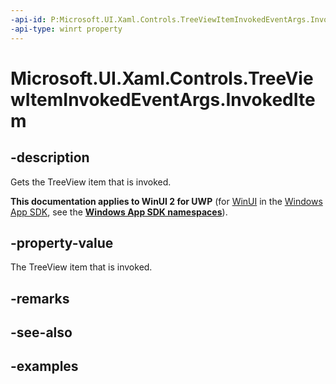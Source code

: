 ```yaml
---
-api-id: P:Microsoft.UI.Xaml.Controls.TreeViewItemInvokedEventArgs.InvokedItem
-api-type: winrt property
---
```

<!-- Property syntax.
public object InvokedItem { get; }
-->

# Microsoft.UI.Xaml.Controls.TreeViewItemInvokedEventArgs.InvokedItem


## -description

Gets the TreeView item that is invoked.


**This documentation applies to WinUI 2 for UWP** (for [WinUI](/windows/apps/winui/winui3/) in the [Windows App SDK](/windows/apps/windows-app-sdk/), see the **[Windows App SDK namespaces](/windows/windows-app-sdk/api/winrt/)**).

## -property-value

The TreeView item that is invoked.


## -remarks


## -see-also


## -examples


